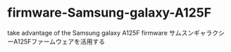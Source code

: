 # firmware-Samsung-galaxy-A125F
take advantage of the Samsung galaxy A125F firmware  サムスンギャラクシーA125Fファームウェアを活用する
